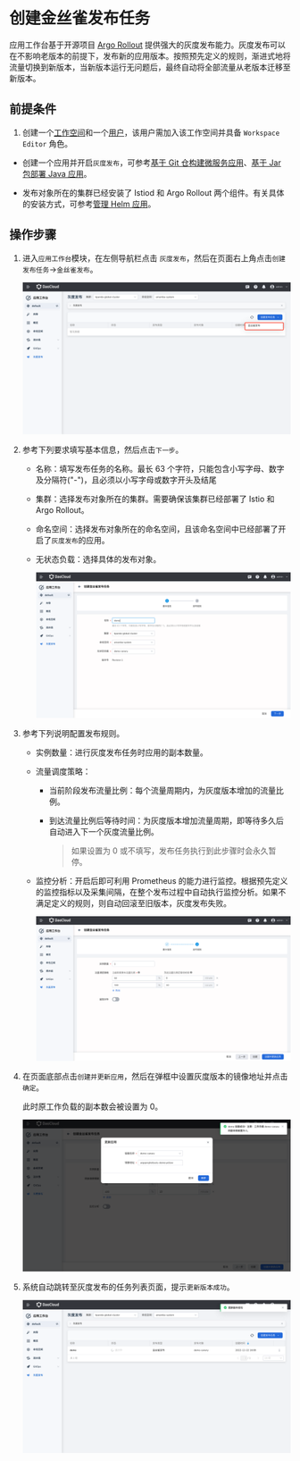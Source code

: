 # 创建金丝雀发布任务

应用工作台基于开源项目 [Argo Rollout](https://argoproj.github.io/argo-rollouts/) 提供强大的灰度发布能力。灰度发布可以在不影响老版本的前提下，发布新的应用版本。按照预先定义的规则，渐进式地将流量切换到新版本，当新版本运行无问题后，最终自动将全部流量从老版本迁移至新版本。

## 前提条件

1. 创建一个[工作空间](../../../ghippo/user-guide/workspace/workspaces.md)和一个[用户](../../../ghippo/user-guide/access-control/user.md)，该用户需加入该工作空间并具备 `Workspace Editor` 角色。

- 创建一个应用并开启`灰度发布`，可参考[基于 Git 仓构建微服务应用](../wizard/create-git-based-ms.md)、[基于 Jar 包部署 Java 应用](../wizard/jar-java-app.md)。

- 发布对象所在的集群已经安装了 Istiod 和 Argo Rollout 两个组件。有关具体的安装方式，可参考[管理 Helm 应用](../../../kpanda/user-guide/helm/helm-app.md)。


## 操作步骤

1. 进入`应用工作台`模块，在左侧导航栏点击 `灰度发布`，然后在页面右上角点击`创建发布任务`->`金丝雀发布`。

    ![进入创建页面](../../images/canary01.png)

2. 参考下列要求填写基本信息，然后点击`下一步`。

    - 名称：填写发布任务的名称。最长 63 个字符，只能包含小写字母、数字及分隔符("-")，且必须以小写字母或数字开头及结尾
    - 集群：选择发布对象所在的集群。需要确保该集群已经部署了 Istio 和 Argo Rollout。
    - 命名空间：选择发布对象所在的命名空间，且该命名空间中已经部署了开启了`灰度发布`的应用。
    - 无状态负载：选择具体的发布对象。

        ![基本信息](../../images/canary02.png)

3. 参考下列说明配置发布规则。
    - 实例数量：进行灰度发布任务时应用的副本数量。
    - 流量调度策略：

        - 当前阶段发布流量比例：每个流量周期内，为灰度版本增加的流量比例。
        - 到达流量比例后等待时间：为灰度版本增加流量周期，即等待多久后自动进入下一个灰度流量比例。

            > 如果设置为 0 或不填写，发布任务执行到此步骤时会永久暂停。

    - 监控分析：开启后即可利用 Prometheus 的能力进行监控。根据预先定义的监控指标以及采集间隔，在整个发布过程中自动执行监控分析。如果不满足定义的规则，则自动回滚至旧版本，灰度发布失败。

        ![设置发布规则](../../images/canary03.png)

4. 在页面底部点击`创建并更新应用`，然后在弹框中设置灰度版本的镜像地址并点击`确定`。

    此时原工作负载的副本数会被设置为 0。

    ![填写镜像地址](../../images/canary04.png)

5. 系统自动跳转至灰度发布的任务列表页面，提示`更新版本成功`。

    ![返回列表](../../images/canary05.png)

